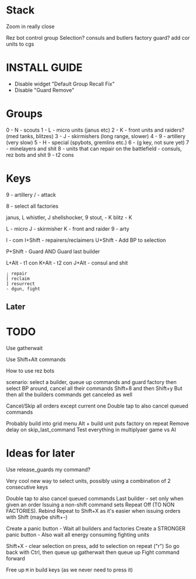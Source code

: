 # Stack

Zoom in really close

Rez bot control group
Selection?
consuls and butlers factory guard?
add cor units to cgs

# INSTALL GUIDE

* Disable widget "Default Group Recall Fix"
* Disable "Guard Remove"

# Groups

0 - N - scouts 
1 - L - micro units (janus etc)
2 - K - front units and raiders? (med tanks, blitzes)
3 - J - skirmishers (long range, slower)
4 - 9 - artillery (very slow)
5 - H - special (spybots, gremlins etc.)
6 - (g key, not sure yet)
7 - minelayers and shit
8 - units that can repair on the battlefield - consuls, rez bots and shit
9 - t2 cons

# Keys

9 - artillery
/ - attack

8 - select all factories

janus, L
whistler, J
shellshocker, 9
stout, - K
blitz - K

L - micro
J - skirmisher
K - front and raider
9 - arty

I - com
I+Shift - repairers/reclaimers
U+Shift - Add BP to selection

P+Shift - Guard AND Guard last builder

L+Alt - t1 con
K+Alt - t2 con
J+Alt - consul and shit

```
; repair
[ reclaim
] resurrect
- dgun, fight

```






## Later

# TODO
Use gatherwait 

Use Shift+Alt commands

How to use rez bots

scenario: select a builder, queue up commands and guard factory
then select BP around, cancel all their commands Shift+8 and then Shift+y
But then all the builders commands get canceled as well


Cancel/Skip all orders except current one
Double tap to also cancel queued commands

Probably build into grid menu Alt + build unit puts factory on repeat
Remove delay on skip_last_command
Test everything in multiplyaer game vs AI



# Ideas for later

Use release_guards my command?


Very cool new way to select units, possibly using a combination of 2
consecutive keys


Double tap to also cancel queued commands
Last builder - set only when given an order
Issuing a non-shift command sets Repeat Off (TO NON FACTORIES).
Rebind Repeat to Shift+X as it's easier when issuing orders with Shift (maybe shift+-)

Create a panic button - Wait all builders and factories
Create a STRONGER panic button - Also wait all energy consuming fighting units

Shift+X - clear selection on press, add to selection on repeat ("r")
So go back with Ctrl, then queue up gatherwait then queue up Fight command forward

Free  up `M` in build keys (as we never need to press it)
